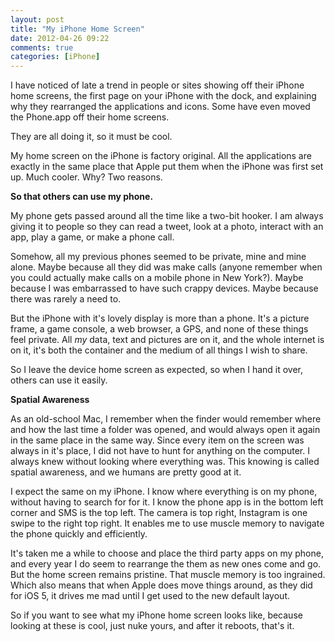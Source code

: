 ```yaml
---
layout: post
title: "My iPhone Home Screen"
date: 2012-04-26 09:22
comments: true
categories: [iPhone]
---
```


I have noticed of late a trend in people or sites showing off their iPhone home screens, the first page on your iPhone with the dock, and explaining why they rearranged the applications and icons. Some have even moved the Phone.app off their home screens.

They are all doing it, so it must be cool.

My home screen on the iPhone is factory original. All the applications are exactly in the same place that Apple put them when the iPhone was first set up. Much cooler. Why? Two reasons.

**So that others can use my phone.** 

My phone gets passed around all the time like a two-bit hooker. I am always giving it to people so they can read a tweet, look at a photo, interact with an app, play a game, or make a phone call.

Somehow, all my previous phones seemed to be private, mine and mine alone. Maybe because all they did was make calls (anyone remember when you could actually make calls on a mobile phone in New York?). Maybe because I was embarrassed to have such crappy devices. Maybe because there was rarely a need to.

But the iPhone with it's lovely display is more than a phone. It's a picture frame, a game console, a web browser, a GPS, and none of these things feel private. All *my* data, text and pictures are on it, and the whole internet is on it, it's both the container and the medium of all things I wish to share.

So I leave the device home screen as expected, so when I hand it over, others can use it easily.

**Spatial Awareness**

As an old-school Mac, I remember when the finder would remember where and how the last time a folder was opened, and would always open it again in the same place in the same way. Since every item on the screen was always in it's place, I did not have to hunt for anything on the computer. I always knew without looking where everything was. This knowing is called spatial awareness, and we humans are pretty good at it.

I expect the same on my iPhone. I know where everything is on my phone, without having to search for for it. I know the phone app is in the bottom left corner and SMS is the top left. The camera is top right, Instagram is one swipe to the right top right. It enables me to use muscle memory to navigate the phone quickly and efficiently.

It's taken me a while to choose and place the third party apps on my phone, and every year I do seem to rearrange the them as new ones come and go.  But the home screen remains pristine. That muscle memory is too ingrained. Which also means that when Apple does move things around, as they did for iOS 5, it drives me mad until I get used to the new default layout.

So if you want to see what my iPhone home screen looks like, because looking at these is cool, just nuke yours, and after it reboots, that's it.
